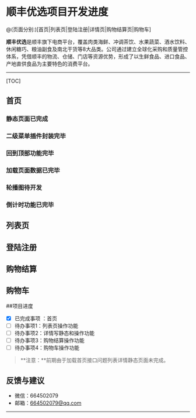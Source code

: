 # 顺丰优选项目开发进度

@(页面分别:)[首页|列表页|登陆注册|详情页|购物结算页|购物车]

**顺丰优选**是顺丰旗下电商平台，覆盖肉类海鲜、冲调茶饮、水果蔬菜、酒水饮料、休闲糖巧、粮油副食及南北干货等8大品类。公司通过建立全球化采购和质量管控体系，凭借顺丰的物流、仓储、门店等资源优势，形成了以生鲜食品、进口食品、产地直供食品为主要特色的消费平台。

-------------------

[TOC]

## 首页
### 静态页面已完成
### 二级菜单插件封装完毕
### 回到顶部功能完毕
### 加载页面数据已完毕
### 轮播图待开发
### 倒计时功能已完毕
## 列表页
## 登陆注册
## 购物结算
## 购物车

##项目进度


- [x] 已完成事项  ：首页
- [ ] 待办事项1：列表页操作功能
- [ ] 待办事项2：详情写静态和操作功能
- [ ] 待办事项3：购物结算操作功能
- [ ] 待办事项4：购物车操作功能

> **注意：**前期由于加载首页接口问题列表详情静态页面未完成。



## 反馈与建议
- 微信：664502079
- 邮箱：664502079@qq.com

---------

